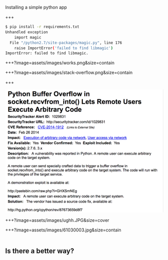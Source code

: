 
Installing a simple python app
 
+++

```bash
$ pip install -r requirements.txt
Unhandled exception
    import magic
  File "/python2.7/site-packages/magic.py", line 176
    raise ImportError('failed to find libmagic')
ImportError: failed to find libmagic.
```

+++?image=assets/images/works.png&size=contain

+++?image=assets/images/stack-overflow.png&size=contain

+++

![vulnerability](assets/images/python_exploit.png)


+++?image=assets/images/ughh.JPG&size=cover


+++?image=assets/images/61030003.jpg&size=contain
<br><br>

## <span class="white">Is there a better way?</span>